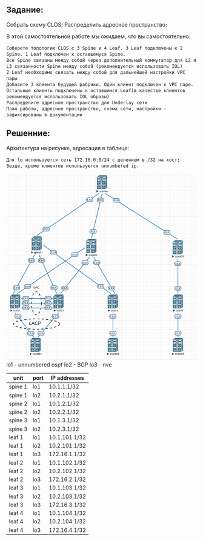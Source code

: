 ## Задание:

Собрать схему CLOS; Распределить адресное пространство;

В этой самостоятельной работе мы ожидаем, что вы самостоятельно:

    Соберете топологию CLOS с 3 Spine и 4 Leaf. 3 Leaf подключены к 2 Spine. 1 Leaf подключен к оставшемуся Spine.
    Все Spine связаны между собой через дополнительный коммутатор для L2 и L3 связанности Spine между собой (рекомендуется использовать IOL)
    2 Leaf необходимо связать между собой для дальнейшей настройки VPC пары
    Добавите 3 клиента будущей фабрики. Один клиент подключен к VPC паре. Остальные клиенты подключены к оставшимся Leaf(в качестве клиентов рекомендуется использовать IOL образы)
    Распределите адресное пространство для Underlay сети
    План работы, адресное пространство, схема сети, настройки - зафиксированы в документации

## Решенние:

Архитектура на рисунке, адресация в таблице:

    Для lo используется сеть 172.16.0.0/24 с делением в /32 на хост;
    Везде, кроме клиентов используются unnumbered ip.


![Архитектура сети](https://github.com/Roman2dot0/training-otus/blob/master/ex1.%20Net%20scheme/underlay_network.png)
lo1 - unnumbered ospf
lo2 - BGP
lo3 - nve


unit | port | IP addresses
------------ | ------------- | -----------
spine 1 | lo1 | 10.1.1.1/32
spine 1 | lo2 | 10.2.1.1/32
spine 2 | lo1 | 10.1.2.1/32
spine 2 | lo2 | 10.2.2.1/32
spine 3 | lo1 | 10.1.3.1/32
spine 3 | lo2 | 10.2.3.1/32
leaf 1 | lo1 | 10.1.101.1/32
leaf 1 | lo2 | 10.2.101.1/32
leaf 1 | lo3 | 172.16.1.1/32
leaf 2 | lo1 | 10.1.102.1/32
leaf 2 | lo2 | 10.2.102.1/32
leaf 2 | lo3 | 172.16.2.1/32
leaf 3 | lo1 | 10.1.103.1/32
leaf 3 | lo2 | 10.2.103.1/32
leaf 3 | lo3 | 172.16.3.1/32
leaf 4 | lo1 | 10.1.104.1/32
leaf 4 | lo2 | 10.2.104.1/32
leaf 4 | lo3 | 172.16.4.1/32

